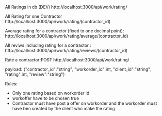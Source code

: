 
All Ratings in db (DEV)  http://localhost:3000/api/work/rating/

All Rating for one Contractor http://localhost:3000/api/work/rating/(contractor_id)


Average rating for a contractor (fixed to one decimal point):
http://localhost:3000/api/work/rating/average/(contractor_id)


All reviws including  rating for a contractor :
http://localhost:3000/api/work/rating/reviews/(contractor_id)


Rate a contractor:POST http://localhost:3000/api/work/rating/

payload:
{"contractor_id":"string",
 "workorder_id":int,
  "client_id":"string",
  "rating":int,
  "review":"string"}

 Rules:

* Only one rating based on workorder id
* workoffer have to be chosen true
* Contractor must have post a offer on workorder  and the workorder must have ben created by the client who make the rating